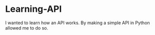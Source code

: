 # Learning-API

I wanted to learn how an API works. By making a simple API in Python allowed me to do so.
